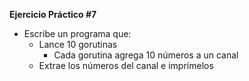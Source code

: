 **Ejercicio Práctico #7**

- Escribe un programa que:
    - Lance 10 gorutinas
        - Cada gorutina agrega 10 números a un canal
    - Extrae los números del canal e imprímelos

